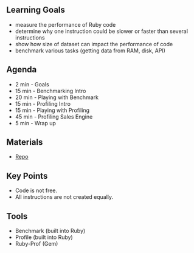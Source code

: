 ## Learning Goals

* measure the performance of Ruby code
* determine why one instruction could be slower or faster than several instructions
* show how size of dataset can impact the performance of code
* benchmark various tasks (getting data from RAM, disk, API)


## Agenda

* 2 min - Goals
* 15 min - Benchmarking Intro
* 20 min - Playing with Benchmark
* 15 min - Profiling Intro
* 15 min - Playing with Profiling
* 45 min - Profiling Sales Engine
* 5 min - Wrap up 

## Materials
* [Repo](https://github.com/rwarbelow/performance_of_code)


## Key Points

* Code is not free.
* All instructions are not created equally. 


## Tools

* Benchmark (built into Ruby)
* Profile (built into Ruby)
* Ruby-Prof (Gem)